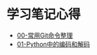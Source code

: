 # 学习笔记心得  

* [00-常用Git命令整理](https://github.com/chenjiandongx/learning-notes/blob/master/00-%E5%B8%B8%E7%94%A8Git%E5%91%BD%E4%BB%A4%E6%95%B4%E7%90%86.md)  
* [01-Python中的编码和解码]()
